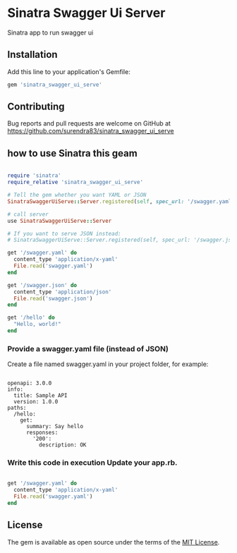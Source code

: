 # Sinatra Swagger Ui Server

Sinatra app to run swagger ui

## Installation

Add this line to your application's Gemfile:

```ruby
gem 'sinatra_swagger_ui_serve'
```
## Contributing

Bug reports and pull requests are welcome on GitHub at https://github.com/surendra83/sinatra_swagger_ui_serve


## how to use Sinatra this geam


```Ruby

require 'sinatra'
require_relative 'sinatra_swagger_ui_serve'

# Tell the gem whether you want YAML or JSON
SinatraSwaggerUiServe::Server.registered(self, spec_url: '/swagger.yaml')

# call server
use SinatraSwaggerUiServe::Server

# If you want to serve JSON instead:
# SinatraSwaggerUiServe::Server.registered(self, spec_url: '/swagger.json')

get '/swagger.yaml' do
  content_type 'application/x-yaml'
  File.read('swagger.yaml')
end

get '/swagger.json' do
  content_type 'application/json'
  File.read('swagger.json')
end

get '/hello' do
  "Hello, world!"
end

```

### Provide a swagger.yaml file (instead of JSON)
Create a file named swagger.yaml in your project folder, for example:

```yamal

openapi: 3.0.0
info:
  title: Sample API
  version: 1.0.0
paths:
  /hello:
    get:
      summary: Say hello
      responses:
        '200':
          description: OK

```

### Write this code in execution Update your app.rb. 

```Ruby

get '/swagger.yaml' do
  content_type 'application/x-yaml'
  File.read('swagger.yaml')
end

```


## License

The gem is available as open source under the terms of the [MIT License](http://opensource.org/licenses/MIT).
